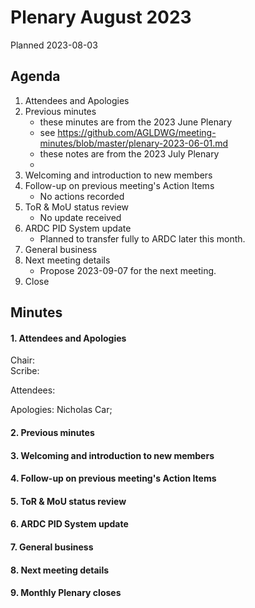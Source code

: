 # Plenary August 2023

Planned 2023-08-03

## Agenda

1. Attendees and Apologies
2. Previous minutes
    * these minutes are from the 2023 June Plenary
    * see <https://github.com/AGLDWG/meeting-minutes/blob/master/plenary-2023-06-01.md>
    * these notes are from the 2023 July Plenary
    *
3. Welcoming and introduction to new members
4. Follow-up on previous meeting's Action Items
    * No actions recorded
5. ToR & MoU status review
    * No update received
6. ARDC PID System update
    * Planned to transfer fully to ARDC later this month.
7. General business
8. Next meeting details
    * Propose 2023-09-07 for the next meeting.
9. Close 

## Minutes
#### 1. Attendees and Apologies

Chair:  
Scribe:  

Attendees: 

Apologies: Nicholas Car;

#### 2. Previous minutes

#### 3. Welcoming and introduction to new members

#### 4. Follow-up on previous meeting's Action Items

#### 5. ToR & MoU status review

#### 6. ARDC PID System update

#### 7. General business

#### 8. Next meeting details

#### 9. Monthly Plenary closes
